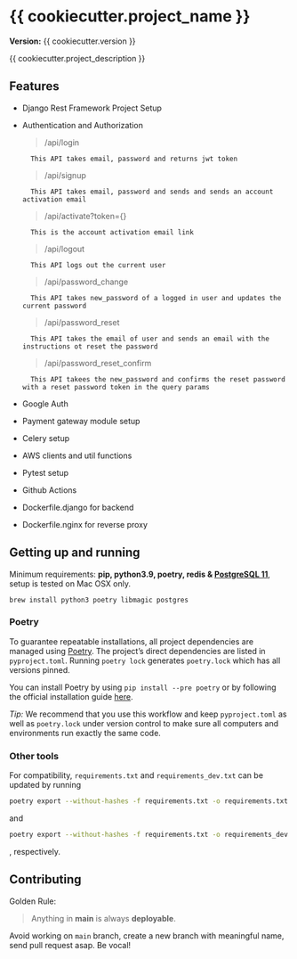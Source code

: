{{ cookiecutter.project_name }}
==============================

__Version:__ {{ cookiecutter.version }}

{{ cookiecutter.project_description }}

## Features
- Django Rest Framework Project Setup
- Authentication and Authorization
    > /api/login
    
        This API takes email, password and returns jwt token

    > /api/signup

        This API takes email, password and sends and sends an account activation email 

    > /api/activate?token={}

        This is the account activation email link

    > /api/logout

        This API logs out the current user

    > /api/password_change

        This API takes new_password of a logged in user and updates the current password

    > /api/password_reset

        This API takes the email of user and sends an email with the instructions ot reset the password

    > /api/password_reset_confirm

        This API takees the new_password and confirms the reset password with a reset password token in the query params

- Google Auth
- Payment gateway module setup
- Celery setup
- AWS clients and util functions
- Pytest setup
- Github Actions
- Dockerfile.django for backend
- Dockerfile.nginx for reverse proxy

## Getting up and running

Minimum requirements: **pip, python3.9, poetry, redis & [PostgreSQL 11][install-postgres]**, setup is tested on Mac OSX only.

```
brew install python3 poetry libmagic postgres
```

[install-postgres]: http://www.gotealeaf.com/blog/how-to-install-postgresql-on-a-mac

### Poetry

To guarantee repeatable installations, all project dependencies are managed using [Poetry](https://python-poetry.org/). The project’s direct dependencies are listed in `pyproject.toml`.
Running `poetry lock` generates `poetry.lock` which has all versions pinned.

You can install Poetry by using `pip install --pre poetry` or by following the official installation guide [here](https://github.com/python-poetry/poetry#installation).

*Tip:* We recommend that you use this workflow and keep `pyproject.toml` as well as `poetry.lock` under version control to make sure all computers and environments run exactly the same code.

### Other tools

For compatibility, `requirements.txt` and `requirements_dev.txt` can be updated by running

```bash
poetry export --without-hashes -f requirements.txt -o requirements.txt
```

and

```bash
poetry export --without-hashes -f requirements.txt -o requirements_dev.txt --with dev
```

, respectively.

## Contributing

Golden Rule:

> Anything in **main** is always **deployable**.

Avoid working on `main` branch, create a new branch with meaningful name, send pull request asap. Be vocal!
